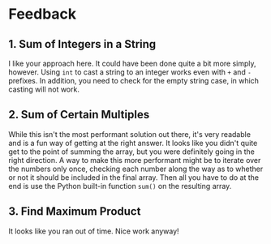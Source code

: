 # Feedback

## 1. Sum of Integers in a String

I like your approach here. It could have been done quite a bit more simply,
however. Using `int` to cast a string to an integer works even with `+` and `-`
prefixes. In addition, you need to check for the empty string case, in which
casting will not work.

## 2. Sum of Certain Multiples

While this isn't the most performant solution out there, it's very readable and
is a fun way of getting at the right answer. It looks like you didn't quite get
to the point of summing the array, but you were definitely going in the right
direction. A way to make this more performant might be to iterate over the
numbers only once, checking each number along the way as to whether or not it
should be included in the final array. Then all you have to do at the end is
use the Python built-in function `sum()` on the resulting array.

## 3. Find Maximum Product

It looks like you ran out of time. Nice work anyway!
